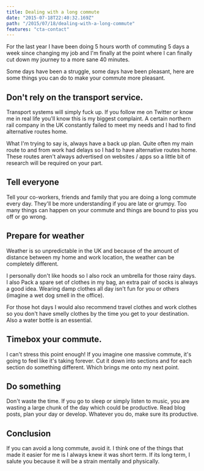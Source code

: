 ```yaml
---
title: Dealing with a long commute
date: "2015-07-18T22:40:32.169Z"
path: "/2015/07/18/dealing-with-a-long-commute"
features: "cta-contact"
---
```


For the last year I have been doing 5 hours worth of commuting 5 days a week since changing my job and I'm finally at the point where I can finally cut down my journey to a more sane 40 minutes.

Some days have been a struggle, some days have been pleasant, here are some things you can do to make your commute more pleasant.

## Don't rely on the transport service.

Transport systems will simply fuck up. If you follow me on Twitter or know me in real life you'll know this is my biggest complaint. A certain northern rail company in the UK constantly failed to meet my needs and I had to find alternative routes home.

What I'm trying to say is, always have a back up plan. Quite often my main route to and from work had delays so I had to have alternative routes home. These routes aren't always advertised on websites / apps so a little bit of research will be required on your part.

## Tell everyone

Tell your co-workers, friends and family that you are doing a long commute every day. They'll be more understanding if you are late or grumpy. Too many things can happen on your commute and things are bound to piss you off or go wrong.

## Prepare for weather

Weather is so unpredictable in the UK and because of the amount of distance between my home and work location, the weather can be completely different.

I personally don't like hoods so I also rock an umbrella for those rainy days. I also Pack a spare set of clothes in my bag, an extra pair of socks is always a good idea. Wearing damp clothes all day isn't fun for you or others (imagine a wet dog smell in the office).

For those hot days I would also recommend travel clothes and work clothes so you don't have smelly clothes by the time you get to your destination. Also a water bottle is an essential.

## Timebox your commute.

I can't stress this point enough! If you imagine one massive commute, it's going to feel like it's taking forever. Cut it down into sections and for each section do something different. Which brings me onto my next point.

## Do something

Don't waste the time. If you go to sleep or simply listen to music, you are wasting a large chunk of the day which could be productive. Read blog posts, plan your day or develop. Whatever you do, make sure its productive.

## Conclusion

If you can avoid a long commute, avoid it. I think one of the things that made it easier for me is I always knew it was short term. If its long term, I salute you because it will be a strain mentally and physically.
